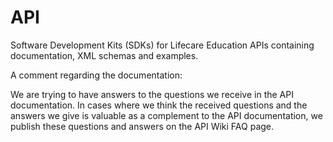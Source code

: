 API
===

Software Development Kits (SDKs) for Lifecare Education APIs containing documentation, XML schemas and examples.  


A comment regarding the documentation:

We are trying to have answers to the questions we receive in the API documentation. In cases where we think the 
received questions and the answers we give is valuable as a complement to the API documentation, we publish these 
questions and answers on the API Wiki FAQ page. 